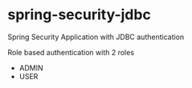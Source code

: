 # spring-security-jdbc
Spring Security Application with JDBC authentication

Role based authentication with 2 roles
  * ADMIN
  * USER
